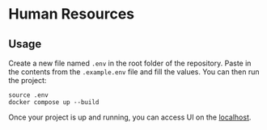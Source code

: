 # Human Resources

## Usage

Create a new file named `.env` in the root folder of the repository. Paste in the contents from the `.example.env` file and fill the values. You can then run the project:

```shell
source .env
docker compose up --build
```

Once your project is up and running, you can access UI on the [localhost](htpp://localhost).
